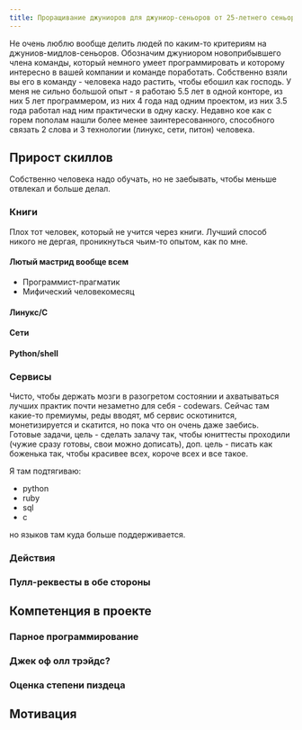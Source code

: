```yaml
---
title: Проращивание джуниоров для джуниор-сеньоров от 25-летнего сеньора-джуниора
---
```


Не очень люблю вообще делить людей по каким-то критериям на джуниов-мидлов-сеньоров. Обозначим джуниором новоприбывшего члена команды, который немного умеет программировать и которому интересно в вашей компании и команде поработать. Собственно взяли вы его в команду - человека надо растить, чтобы ебошил как господь. У меня не сильно большой опыт - я работаю 5.5 лет в одной конторе, из них 5 лет программером, из них 4 года над одним проектом, из них 3.5 года работал над ним практически в одну каску. Недавно кое как с горем пополам нашли более менее заинтересованного, способного связать 2 слова и 3 технологии (линукс, сети, питон) человека. 

## Прирост скиллов

Собственно человека надо обучать, но не заебывать, чтобы меньше отвлекал и больше делал.

### Книги

Плох тот человек, который не учится через книги. Лучший способ никого не дергая, проникнуться чьим-то опытом, как по мне.

#### Лютый мастрид вообще всем

- Программист-прагматик
- Мифический человекомесяц

#### Линукс/C

#### Сети

#### Python/shell

### Сервисы

Чисто, чтобы держать мозги в разогретом состоянии и ахватываться лучших практик почти незаметно для себя - codewars. Сейчас там какие-то премиумы, реды вводят, мб сервис оскотинится, монетизируется и скатится, но пока что он очень даже заебись. Готовые задачи, цель - сделать залачу так, чтобы юниттесты проходили (чужие сразу готовы, свои можно дописать), доп. цель - писать как боженька так, чтобы красивее всех, короче всех и все такое.

Я там подтягиваю:

- python
- ruby
- sql
- c

но языков там куда больше поддерживается.

### Действия

### Пулл-реквесты в обе стороны

## Компетенция в проекте

### Парное программирование

### Джек оф олл трэйдс?

### Оценка степени пиздеца

## Мотивация
